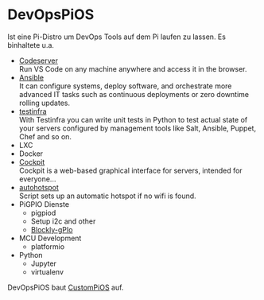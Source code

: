 # DevOpsPiOS

Ist eine Pi-Distro um DevOps Tools auf dem Pi laufen zu lassen. Es binhaltete u.a.

* [Codeserver](https://github.com/coder/code-server)  
    Run VS Code on any machine anywhere and access it in the browser.
* [Ansible](https://docs.ansible.com/ansible-core/devel/index.html)  
    It can configure systems, deploy software, and orchestrate more advanced IT tasks such as continuous deployments or zero downtime rolling updates.
* [testinfra](https://testinfra.readthedocs.io/en/latest/index.html)  
    With Testinfra you can write unit tests in Python to test actual state of your servers configured by management tools like Salt, Ansible, Puppet, Chef and so on.
* LXC
* Docker
* [Cockpit](https://cockpit-project.org/)  
    Cockpit is a web-based graphical interface for servers, intended for everyone...
* [autohotspot](https://github.com/guysoft/CustomPiOS/blob/devel/src/modules/auto-hotspot/start_chroot_script)  
    Script sets up an automatic hotspot if no wifi is found.
* PiGPIO Dienste
    * pigpiod
    * Setup i2c and other
    * [Blockly-gPIo](https://github.com/GrazerComputerClub/Blockly-gPIo)
* MCU Development
    * platformio
* Python
    * Jupyter
    * virtualenv

DevOpsPiOS baut [CustomPiOS](https://github.com/guysoft/CustomPiOS) auf.